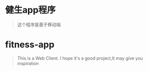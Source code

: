 # 健生app程序
> 这个程序是基于移动端

# fitness-app 
> This is a Web Client. 
> I hope it's a good project,It may give you inspiration

